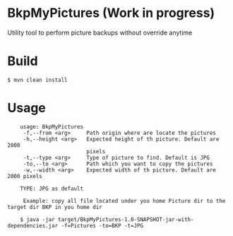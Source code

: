 # BkpMyPictures (Work in progress)
Utility tool to perform picture backups without override anytime

# Build

    $ mvn clean install
    
# Usage

        usage: BkpMyPictures
         -f,--from <arg>     Path origin where are locate the pictures
         -h,--height <arg>   Expected height of th picture. Default are 2000
                             pixels
         -t,--type <arg>     Type of picture to find. Default is JPG
         -to,--to <arg>      Path which you want to copy the pictures
         -w,--width <arg>    Expected width of th picture. Default are 2000 pixels
         
        TYPE: JPG as default
        
         Example: copy all file located under you home Picture dir to the target dir BKP in you home dir
         
        $ java -jar target/BkpMyPictures-1.0-SNAPSHOT-jar-with-dependencies.jar -f=Pictures -to=BKP -t=JPG

